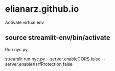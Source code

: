 # elianarz.github.io
Activate virtual env

source streamlit-env/bin/activate
---

Run nyc.py

streamlit run nyc.py --server.enableCORS false --server.enableXsrfProtection false